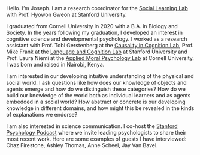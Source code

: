 <br><br> 
<br><br> 
<br><br> 
<br><br> 
<br><br> 
Hello. I’m Joseph. I am a research coordinator for the [Social Learning Lab](http://sll.stanford.edu/) with Prof. Hyowon Gweon at Stanford University. 

I graduated from Cornell University in 2020 with a B.A. in Biology and Society. In the years following my graduation, I developed an interest in cognitive science and developmental psychology. I worked as a research assistant with Prof. Tobi Gerstenberg at the [Causality in Cognition Lab](https://cicl.stanford.edu/), Prof. Mike Frank at the [Language and Cognition Lab](https://langcog.stanford.edu/) at Stanford University and Prof. Laura Niemi at the [Applied Moral Psychology Lab](https://lauraniemi.com/) at Cornell University. I was born and raised in Nairobi, Kenya.

I am interested in our developing intuitive understanding of the physical and social world. I ask questions like how does our knowledge of objects and agents emerge and how do we distinguish these categories? How do we build our knowledge of the world both as individual learners and as agents embedded in a social world? How abstract or concrete is our developing knowledge in different domains, and how might this be revealed in the kinds of explanations we endorse? 

I am also interested in science communication. I co-host the [Stanford Psychology Podcast](https://www.stanfordpsychologypodcast.com/) where we invite leading psychologists to share their most recent work. Here are some examples of guests I have interviewed: Chaz Firestone, Ashley Thomas, Anne Scheel, Jay Van Bavel.
